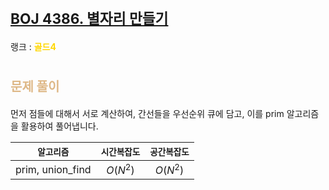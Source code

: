 # <span style="font-size:17pt; font-weight:bold">[BOJ 4386. 별자리 만들기](https://www.acmicpc.net/problem/4386)</span>
랭크 : <span style="color:gold">__골드4__</span>
<br>

# <span style="font-size:15pt;color:BurlyWood">문제 풀이</span>

먼저 점들에 대해서 서로 계산하여, 간선들을 우선순위 큐에 담고, 이를 prim 알고리즘을 활용하여 풀어냅니다.
<br>

|`알고리즘`|`시간복잡도`|`공간복잡도`|
|:---:|:---:|:---:|
| prim, union_find | $O(N^2)$| $O(N^2)$ |

<br><br>
